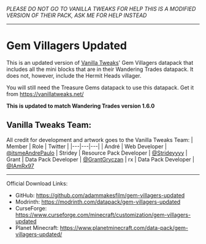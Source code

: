 *PLEASE DO NOT GO TO VANILLA TWEAKS FOR HELP THIS IS A MODIFIED VERSION OF THEIR PACK,*
*ASK ME FOR HELP INSTEAD*

---

# Gem Villagers Updated

This is an updated version of [Vanilla Tweaks](https://vanillatweaks.net/)' Gem Villagers datapack that includes all the mini blocks that are in their Wandering Trades datapack. It does not, however, include the Hermit Heads villager. 

You will still need the Treasure Gems datapack to use this datapack. Get it from https://vanillatweaks.net/

**This is updated to match Wandering Trades version 1.6.0**

## Vanilla Tweaks  Team:
All credit for development and artwork goes to the Vanilla Tweaks Team:
| Member | Role | Twitter |
|---|---|---|
| André | Web Developer | [@itsmeAndrePaulo](https://twitter.com/itsmeAndrePaulo) 
| Stridey | Resource Pack Developer | [@Strideyyyy](https://twitter.com/Strideyyyy) 
| Grant | Data Pack Developer | [@GrantGryczan](https://twitter.com/GrantGryczan) 
| rx | Data Pack Developer | [@IAmRx97](https://twitter.com/IAmRx97) 

---
Official Download Links:
- GitHub: https://github.com/adammakesfilm/gem-villagers-updated
- Modrinth: https://modrinth.com/datapack/gem-villagers-updated
- CurseForge: https://www.curseforge.com/minecraft/customization/gem-villagers-updated
- Planet Minecraft: https://www.planetminecraft.com/data-pack/gem-villagers-updated/
